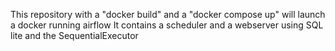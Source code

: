 This repository with a "docker build" and a "docker compose up" will launch a docker running airflow 
It contains a scheduler and a webserver using SQL lite and the SequentialExecutor